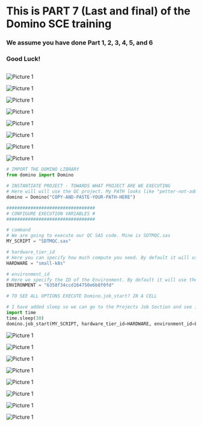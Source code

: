 # This is PART 7 (Last and final) of the Domino SCE training  
### We assume you have done Part 1, 2, 3, 4, 5, and 6
### Good Luck!
##
![Picture 1](https://github.com/dominopetter/sce-training/blob/main/intro/7.png)

![Picture 1](https://github.com/dominopetter/sce-training/blob/main/SCE-Training-Part7/1.png)
 
![Picture 1](https://github.com/dominopetter/sce-training/blob/main/SCE-Training-Part7/2.png)
 
![Picture 1](https://github.com/dominopetter/sce-training/blob/main/SCE-Training-Part7/3.png)
 
![Picture 1](https://github.com/dominopetter/sce-training/blob/main/SCE-Training-Part7/4.png)
 
![Picture 1](https://github.com/dominopetter/sce-training/blob/main/SCE-Training-Part7/5.png)
 
![Picture 1](https://github.com/dominopetter/sce-training/blob/main/SCE-Training-Part7/6.png)

![Picture 1](https://github.com/dominopetter/sce-training/blob/main/SCE-Training-Part3/7.png)

```Python
# IMPORT THE DOMINO LIBRARY
from domino import Domino

# INSTANTIATE PROJECT - TOWARDS WHAT PROJECT ARE WE EXECUTING
# Here will will use the QC project. My PATH looks like "petter-not-admin/Domino-Training-101-QC" which you can see in the URL.
domino = Domino("COPY-AND-PASTE-YOUR-PATH-HERE")

#################################
# CONFIGURE EXECUTION VARIABLES #
#################################

# command
# We are going to execute our QC SAS code. Mine is SDTMQC.sas
MY_SCRIPT = "SDTMQC.sas"

# hardware_tier_id
# Here you can specify how much compute you need. By default it will use your Projects default
HARDWARE = "small-k8s"

# environment_id
# Here we specify the ID of the Environment. By default it will use the default of the project.
ENVIRONMENT = "6358f34ccd164750e6b8f0fd"

# TO SEE ALL OPTIONS EXECUTE Domino.job_start? IN A CELL
```
```python
# I have added sleep so we can go to the Projects Job Section and see it appear. Once you execute this navigate to the QC project and Jobs.
import time
time.sleep(30)
domino.job_start(MY_SCRIPT, hardware_tier_id=HARDWARE, environment_id=ENVIRONMENT)
```
![Picture 1](https://github.com/dominopetter/sce-training/blob/main/SCE-Training-Part7/7.png)
 
![Picture 1](https://github.com/dominopetter/sce-training/blob/main/SCE-Training-Part7/8.png)
 
![Picture 1](https://github.com/dominopetter/sce-training/blob/main/SCE-Training-Part7/9.png)
 
![Picture 1](https://github.com/dominopetter/sce-training/blob/main/SCE-Training-Part7/10.png)
 
![Picture 1](https://github.com/dominopetter/sce-training/blob/main/SCE-Training-Part7/11.png)
 
![Picture 1](https://github.com/dominopetter/sce-training/blob/main/SCE-Training-Part7/12.png)
 
![Picture 1](https://github.com/dominopetter/sce-training/blob/main/SCE-Training-Part7/13.png)
 
![Picture 1](https://github.com/dominopetter/sce-training/blob/main/SCE-Training-Part7/14.png)
